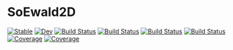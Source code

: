# SoEwald2D

[![Stable](https://img.shields.io/badge/docs-stable-blue.svg)](https://ArrogantGao.github.io/SoEwald2D.jl/stable/)
[![Dev](https://img.shields.io/badge/docs-dev-blue.svg)](https://ArrogantGao.github.io/SoEwald2D.jl/dev/)
[![Build Status](https://github.com/ArrogantGao/SoEwald2D.jl/actions/workflows/CI.yml/badge.svg?branch=main)](https://github.com/ArrogantGao/SoEwald2D.jl/actions/workflows/CI.yml?query=branch%3Amain)
[![Build Status](https://travis-ci.com/ArrogantGao/SoEwald2D.jl.svg?branch=main)](https://travis-ci.com/ArrogantGao/SoEwald2D.jl)
[![Build Status](https://ci.appveyor.com/api/projects/status/github/ArrogantGao/SoEwald2D.jl?svg=true)](https://ci.appveyor.com/project/ArrogantGao/SoEwald2D-jl)
[![Build Status](https://api.cirrus-ci.com/github/ArrogantGao/SoEwald2D.jl.svg)](https://cirrus-ci.com/github/ArrogantGao/SoEwald2D.jl)
[![Coverage](https://codecov.io/gh/ArrogantGao/SoEwald2D.jl/branch/main/graph/badge.svg)](https://codecov.io/gh/ArrogantGao/SoEwald2D.jl)
[![Coverage](https://coveralls.io/repos/github/ArrogantGao/SoEwald2D.jl/badge.svg?branch=main)](https://coveralls.io/github/ArrogantGao/SoEwald2D.jl?branch=main)
